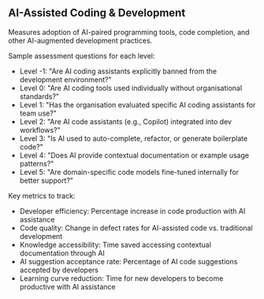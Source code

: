 ## AI-Assisted Coding & Development

Measures adoption of AI-paired programming tools, code completion, and other AI-augmented development practices.

Sample assessment questions for each level:
- Level -1: "Are AI coding assistants explicitly banned from the development environment?"
- Level 0: "Are AI coding tools used individually without organisational standards?"
- Level 1: "Has the organisation evaluated specific AI coding assistants for team use?"
- Level 2: "Are AI code assistants (e.g., Copilot) integrated into dev workflows?"
- Level 3: "Is AI used to auto-complete, refactor, or generate boilerplate code?"
- Level 4: "Does AI provide contextual documentation or example usage patterns?"
- Level 5: "Are domain-specific code models fine-tuned internally for better support?"

Key metrics to track:
- Developer efficiency: Percentage increase in code production with AI assistance
- Code quality: Change in defect rates for AI-assisted code vs. traditional development
- Knowledge accessibility: Time saved accessing contextual documentation through AI
- AI suggestion acceptance rate: Percentage of AI code suggestions accepted by developers
- Learning curve reduction: Time for new developers to become productive with AI assistance
